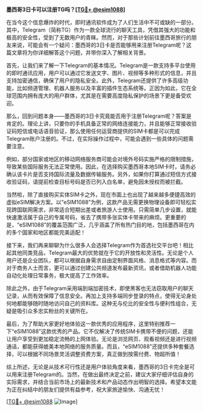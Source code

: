 **墨西哥3日卡可以注册TG吗？[[TG💪+ @esim1088](https://t.me/s/esim1088)]**

在当今这个信息爆炸的时代，即时通讯软件成为了人们生活中不可或缺的一部分。其中，Telegram（简称TG）作为一款全球流行的聊天工具，凭借其强大的功能和极高的安全性，受到了无数用户的青睐。然而，对于那些计划前往墨西哥旅行的朋友来说，可能会有一个疑问：墨西哥的3日卡是否能够用来注册Telegram呢？这篇文章将为你详细解答这个问题，并带你深入了解相关背景。

首先，让我们来了解一下Telegram的基本情况。Telegram是一款支持多平台使用的即时通讯应用，用户可以通过它发送文字、图片、视频等多种形式的信息，并且支持加密通信，确保了用户的隐私安全。此外，Telegram还提供了许多高级功能，比如频道管理、机器人服务以及丰富的插件生态系统等。正因为如此，它在全球范围内拥有庞大的用户群体，尤其是在需要高度隐私保护的场景下更是备受欢迎。

那么，回到问题本身——墨西哥的3日卡究竟能否用于注册Telegram呢？答案是肯定的。理论上讲，只要你的手机具备正常的网络连接能力，并且能够正常接收验证码短信或电话语音验证，那么使用任何运营商提供的SIM卡都是可以完成Telegram账户注册的。不过，在实际操作过程中，可能会遇到一些具体的问题需要注意。

例如，部分国家或地区的移动网络服务商可能会对境外号码实施严格的限制措施，导致某些国际服务无法正常使用。因此，在选择购买墨西哥本地SIM卡时，请务必确认该卡片是否支持国际流量及数据传输服务。另外，如果你打算通过短信方式接收验证码，请提前检查目标号码是否已列入白名单，避免因未授权而被拦截。

当然啦，除了直接购买实体SIM卡之外，现在市面上也出现了越来越多便捷高效的虚拟eSIM解决方案。以“eSIM1088”为例，这款产品无需更换物理设备即可轻松实现跨国联网需求，非常适合短期出差或者旅游人士使用。只需简单几步设置，就能快速激活属于自己的专属号码，省去了携带多张实体卡带来的麻烦。更重要的是，“eSIM1088”的覆盖范围广泛，几乎涵盖了所有热门目的地，包括墨西哥在内的多个国家和地区都能完美适配！

接下来，我们再来聊聊为什么很多人会选择Telegram作为首选社交平台吧！相比起其他同类竞品，Telegram最大的优势就在于它的开放性和灵活性。无论是个人用户还是企业团队，都可以根据自身需求自由定制界面风格、消息格式等内容。而对于商务人士而言，更可以通过创建公共频道发布最新资讯，或者借助机器人功能自动化处理日常事务，极大提高了工作效率。

除此之外，由于Telegram采用端到端加密技术，即使黑客也无法窃取用户的聊天记录，从而有效保障了信息安全。再加上支持多端同步登录的特点，使得无论身处何地都能够随时随地访问自己的资料库。这种无与伦比的安全性与便利性组合，无疑是吸引众多忠实粉丝的关键所在。

最后，为了帮助大家更好地体验这一款优秀的应用程序，这里特别推荐一下“eSIM1088”这款优秀的产品。它不仅解决了传统SIM卡携带不便的问题，还能让用户享受到更加稳定流畅的上网体验。无论是浏览网页、观看视频还是进行视频通话，都能获得媲美本地网络的服务质量。而且，“eSIM1088”还提供多种套餐选择，可以根据不同场景灵活调整资费方案，真正做到按需付费、物超所值！

综上所述，无论是从技术可行性还是用户体验角度来看，墨西哥的3日卡完全是可以用来注册Telegram的。当然，在做出最终决定之前，建议大家仔细评估自身的实际需求，并结合当前市场上的最新技术和产品动态作出明智的选择。希望本文能为正在纠结中的朋友们提供有益参考，祝大家旅途愉快、沟通无忧！

[[TG💪+ @esim1088](https://t.me/s/esim1088) ![Image](https://i.postimg.cc/4NQfJmqS/Snipaste-2025-05-13-00-14-12.png)]